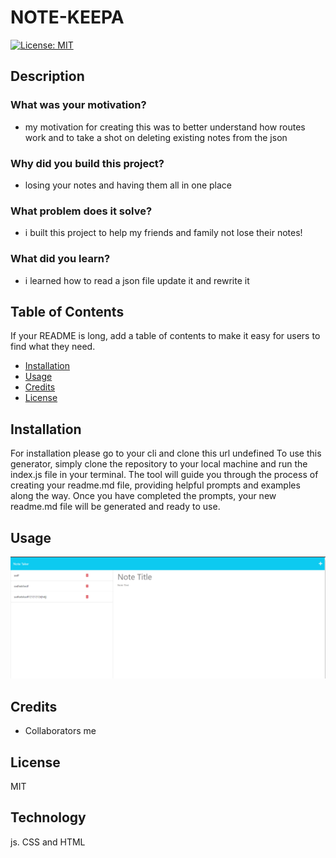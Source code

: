 # NOTE-KEEPA
[![License: MIT](https://img.shields.io/badge/License-MIT-yellow.svg)](https://opensource.org/licenses/MIT)
## Description

### What was your motivation?

* my motivation for creating this was to better understand how routes work and to take a shot on deleting existing notes from the json
### Why did you build this project? 
* losing your notes and having them all in one place
### What problem does it solve?
* i built this project to help my friends and family not lose their notes!
### What did you learn?
* i learned how to read a json file update it and rewrite it
## Table of Contents

If your README is long, add a table of contents to make it easy for users to find what they need.

- [Installation](#installation)
- [Usage](#usage)
- [Credits](#credits)
- [License](#license)

## Installation

For installation please go to your cli and clone this url undefined
To use this generator, simply clone the repository to your local machine and run the index.js 
file in your terminal. The tool will guide you through the process of creating your
 readme.md file, providing helpful prompts and examples along the way. Once you have
 completed the prompts, your new readme.md file will be generated and ready to use.

## Usage



    
![alt text](./note%20keepa.PNG)

## Credits
* Collaborators
me


## License
MIT
## Technology
js. CSS and HTML
